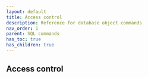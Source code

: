 ```yaml
---
layout: default
title: Access control
description: Reference for database object commands
nav_order: 1
parent: SQL commands
has_toc: true 
has_children: true
---
```


## Access control

